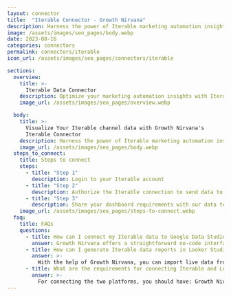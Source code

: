 ```yaml
---
layout: connector
title:  "Iterable Connector - Growth Nirvana"
description: Harness the power of Iterable marketing automation insights integrated into Looker Studio for strategic customer engagement decisions.
image: /assets/images/seo_pages/body.webp
date: 2023-08-16
categories: connectors
permalink: connectors/iterable
icon_url: /assets/images/seo_pages/connectors/iterable

sections:
  overview:
    title: >-
      Iterable Data Connector
    description: Optimize your marketing automation insights with Iterable integration. Seamlessly merge marketing automation data from Iterable with Looker Studio's analytical capabilities, unlocking insights that drive personalized messaging, customer engagement, and operational excellence.
    image_url: /assets/images/seo_pages/overview.webp

  body:
    title: >-
      Visualize Your Iterable channel data with Growth Nirvana's
      Iterable Connector
    description: Harness the power of Iterable marketing automation insights integrated into Looker Studio for strategic customer engagement decisions.
    image_url: /assets/images/seo_pages/body.webp
  steps_to_connect:
    title: Steps to connect
    steps:
      - title: "Step 1"
        description: Login to your Iterable account
      - title: "Step 2"
        description: Authorize the Iterable connection to send data to Growth Nirvana
      - title: "Step 3"
        description: Share your dashboard requirements with our data team. We will build the report for you.
    image_url: /assets/images/seo_pages/steps-to-connect.webp
  faq:
    title: FAQs
    questions:
      - title: How can I connect my Iterable data to Google Data Studio/Looker Studio?
        answer: Growth Nirvana offers a straightforward no-code interface to connect to Iterable data sources.
      - title: How can I generate Iterable data reports in Looker Studio?
        answer: >-
          With the help of Growth Nirvana, you can import live data from Iterable into Looker Studio. These data can be viewed in charts, tables, and dashboards to generate branded reports that can be shared instantly.
      - title: What are the requirements for connecting Iterable and Looker Studio?
        answer: >-
          For connecting the two platforms, you should have: Growth Nirvana Account and Iterable Ads Account
---
```

